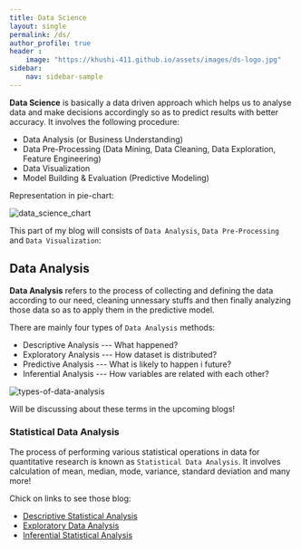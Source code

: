 ```yaml
---
title: Data Science 
layout: single
permalink: /ds/
author_profile: true
header :
    image: "https://khushi-411.github.io/assets/images/ds-logo.jpg"
sidebar:
    nav: sidebar-sample
---
```


**Data Science** is basically a data driven approach which helps us to analyse data and make decisions accordingly so as to predict results with better accuracy. It involves the following procedure:

* Data Analysis (or Business Understanding)
* Data Pre-Processing (Data Mining, Data Cleaning, Data Exploration, Feature Engineering)
* Data Visualization
* Model Building & Evaluation (Predictive Modeling)

Representation in pie-chart:

![data_science_chart](https://user-images.githubusercontent.com/62256509/120885499-f5bf7200-c606-11eb-8e0e-ca9d5f7fdd55.png)


This part of my blog will consists of `Data Analysis`, `Data Pre-Processing` and `Data Visualization`:

## **Data Analysis** 

**Data Analysis** refers to the process of collecting and defining the data according to our need, cleaning unnessary stuffs and then finally analyzing those data so as to apply them in the predictive model. 

There are mainly four types of `Data Analysis` methods:

* Descriptive Analysis --- What happened?
* Exploratory Analysis --- How dataset is distributed?
* Predictive Analysis --- What is likely to happen i future?
* Inferential Analysis --- How variables are related with each other?

![types-of-data-analysis](https://user-images.githubusercontent.com/62256509/120888592-b731b380-c616-11eb-8a57-d337d946828b.jpg)

Will be discussing about these terms in the upcoming blogs! 

### **Statistical Data Analysis**

The process of performing various statistical operations in data for quantitative research is known as `Statistical Data Analysis`. It involves calculation of mean, median, mode, variance, standard deviation and many more! 

Chick on links to see those blog:

* [Descriptive Statistical Analysis](https://khushi-411.github.io/datascience/ds_stats_1/) 
* [Exploratory Data Analysis](https://khushi-411.github.io/datascience/ds_stats_2/)
* [Inferential Statistical Analysis](https://khushi-411.github.io/datascience/ds_stats_3/)

